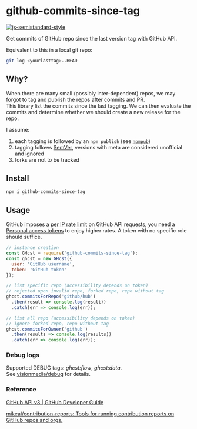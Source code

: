 # github-commits-since-tag

[![js-semistandard-style](https://cdn.rawgit.com/flet/semistandard/master/badge.svg)](https://github.com/Flet/semistandard)

Get commits of GitHub repo since the last version tag with GitHub API.  

Equivalent to this in a local git repo:
```sh
git log <yourlasttag>..HEAD
```

## Why?

When there are many small (possibly inter-dependent) repos, we may forgot to tag and publish the repos after commits and PR.  
This library list the commits since the last tagging. We can then evaluate the commits and determine whether we should create a new release for the repo.

I assume:  
1. each tagging is followed by an `npm publish` (see [`npmpub`](https://gist.github.com/leesei/73f5d9d847ae47d05927))  
2. tagging follows [SemVer](http://semver.org/), versions with meta are considered unofficial and ignored  
3. forks are not to be tracked

## Install

```sh
npm i github-commits-since-tag
```

## Usage

GitHub imposes a [per IP rate limit](https://developer.github.com/v3/#rate-limiting) on GitHub API requests, you need a [Personal access tokens](https://github.com/settings/tokens) to enjoy higher rates. A token with no specific role should suffice.

```js
// instance creation
const GHcst = require('github-commits-since-tag');
const ghcst = new GHcst({
  user: 'GitHub username',
  token: 'GitHub token'
});

// list specific repo (accessibility depends on token)
// rejected upon invalid repo, forked repo, repo without tag
ghcst.commitsForRepo('github/hub')
  .then(result => console.log(result))
  .catch(err => console.log(err));

// list all repo (accessibility depends on token)
// ignore forked repo, repo without tag
ghcst.commitsForOwner('github')
  .then(results => console.log(results))
  .catch(err => console.log(err));
```

### Debug logs

Supported DEBUG tags: *ghcst:flow*, *ghcst:data*.  
See [visionmedia/debug](https://github.com/visionmedia/debug/) for details.

### Reference

[GitHub API v3 | GitHub Developer Guide](https://developer.github.com/v3/)

[mikeal/contribution-reports: Tools for running contribution reports on GitHub repos and orgs.](https://github.com/mikeal/contribution-reports)

